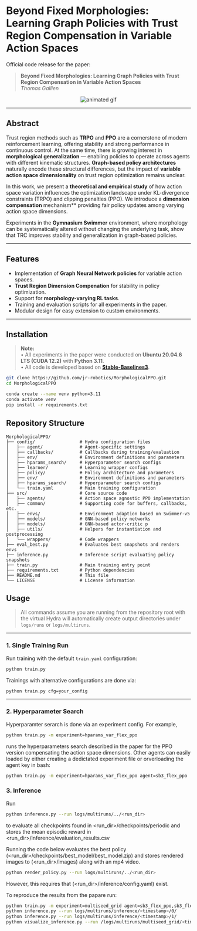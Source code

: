 # Beyond Fixed Morphologies: Learning Graph Policies with Trust Region Compensation in Variable Action Spaces

Official code release for the paper:

> **Beyond Fixed Morphologies: Learning Graph Policies with Trust Region Compensation in Variable Action Spaces**  
> *Thomas Gallien*  


<p align="center">
  <img src="animation.gif" alt="animated gif">
</p>

---

## Abstract

Trust region methods such as **TRPO** and **PPO** are a cornerstone of modern reinforcement learning, offering stability and strong performance in continuous control. At the same time, there is growing interest in **morphological generalization** — enabling policies to operate across agents with different kinematic structures. **Graph-based policy architectures** naturally encode these structural differences, but the impact of **variable action space dimensionality** on trust region optimization remains unclear.

In this work, we present a **theoretical and empirical study** of how action space variation influences the optimization landscape under KL-divergence constraints (TRPO) and clipping penalties (PPO). We introduce a **dimension compensation**
mechanism** providing fair policy updates among varying action space dimensions.

Experiments in the **Gymnasium Swimmer** environment, where morphology can be systematically altered without changing the underlying task, show that TRC improves stability and generalization in graph-based policies.

---

## Features

- Implementation of **Graph Neural Network policies** for variable action spaces.
- **Trust Region Dimension Compenation** for stability in policy optimization.
- Support for **morphology-varying RL tasks**.
- Training and evaluation scripts for all experiments in the paper.
- Modular design for easy extension to custom environments.

---


## Installation

> **Note:**  
> • All experiments in the paper were conducted on **Ubuntu 20.04.6 LTS (CUDA 12.2)** with **Python 3.11**.  
> • All code is developed based on **[Stable-Baselines3](https://github.com/DLR-RM/stable-baselines3)**.

   ```bash
   git clone https://github.com/jr-robotics/MorphologicalPPO.git
   cd MorphologicalPPO

   conda create --name venv python=3.11
   conda activate venv
   pip install -r requirements.txt
   ```


## Repository Structure

    MorphologicalPPO/
    ├── config/                 # Hydra configuration files
    │   ├── agent/              # Agent-specific settings
    │   ├── callbacks/          # Callbacks during training/evaluation
    │   ├── env/                # Environment definitions and parameters
    │   ├── hparams_search/     # Hyperparameter search configs
    │   ├── learner/            # Learning wrapper configs
    │   ├── policy/             # Policy architecture and parameters
    │   ├── env/                # Environment definitions and parameters
    │   ├── hparams_search/     # Hyperparameter search configs
    │   └── train.yaml          # Main training configuration
    ├── src/                    # Core source code
    │   ├── agents/             # Action space agnostic PPO implementation
    │   ├── common/             # Supporting code for buffers, callbacks, etc.
    │   ├── envs/               # Environment adaption based on Swimmer-v5
    │   ├── models/             # GNN-based policy networks
    │   ├── models/             # GNN-based actor-critic p
    │   ├── utils/              # Helpers for instantiation and postprocessing
    │   └── wrappers/           # Code wrappers 
    ├── eval_best.py            # Evaluates best snapshots and renders envs
    ├── inference.py            # Inference script evaluating policy snapshots
    ├── train.py                # Main training entry point
    ├── requirements.txt        # Python dependencies
    ├── README.md               # This file
    └── LICENSE                 # License information


## Usage

> All commands assume you are running from the repository root with the virtual 
> Hydra will automatically create output directories under `logs/runs` or `logs/multiruns`.
---

### 1. Single Training Run

Run training with the default `train.yaml` configuration:
```bash
python train.py
```

Trainings with alternative configurations are done via:
```bash
python train.py cfg=your_config
```

---

### 2. Hyperparameter Search
Hyperparamter serarch is done via an experiment config. For example,
 
```bash
python train.py -m experiment=hparams_var_flex_ppo
```
runs the hyperparameters search described in the paper for the PPO version compensating the action space dimensions. Other agents can easily loaded by either creating a dedictated experiment file or orverloading the agent key in bash:
```bash
python train.py -m experiment=hparams_var_flex_ppo agent=sb3_flex_ppo
```

### 3. Inference

Run 
```bash
python inference.py --run logs/multiruns/../<run_dir>
```
to evaluate all checkpoints found in <run_dir>/checkpoints/periodic and stores the mean episodic reward in <run_dir>/inference/evaluation_results.csv

Running the code below evaluates the best policy (<run_dir>/checkpoints/best_model/best_model.zip) and stores rendered images to (<run_dir>/images) along with an mp4 video.
```bash
python render_policy.py --run logs/multiruns/../<run_dir>
```
However, this requires that (<run_dir>/inference/config.yaml) exist.

To reproduce the results from the papare run:
```bash
python train.py -m experiment=multiseed_grid agent=sb3_flex_ppo,sb3_flex_varppo # vary seeds
python inference.py --run logs/multiruns/inference/<timestamp>/0/               # inference agent 1
python inference.py --run logs/multiruns/inference/<timestamp>/1/               # inference agent 2
python visualize_inference.py --run /logs/multiruns/multiseed_grid/<timestamp>  # evaluates and plots
```